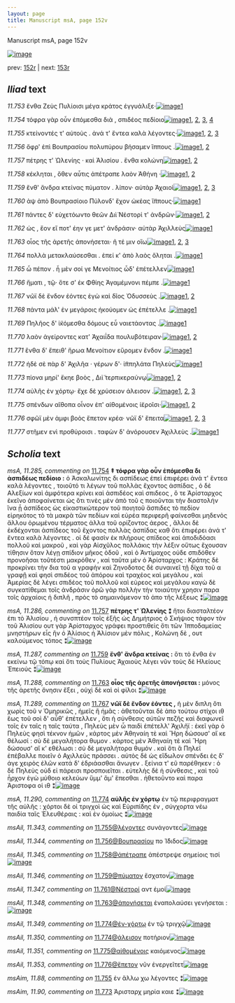 ```yaml
---
layout: page
title: Manuscript msA, page 152v
---
```


Manuscript msA, page 152v

[![image](http://www.homermultitext.org/iipsrv?OBJ=IIP,1.0&FIF=/project/homer/pyramidal/deepzoom/hmt/vaimg/2017a/VA152VN_0654.tif&WID=100&CVT=JPEG)](http://www.homermultitext.org/ict2/?urn=urn:cite2:hmt:vaimg.2017a:VA152VN_0654)

prev:  [152r](../152r) | next:  [153r](../153r)

## *Iliad* text

*11.753* <a id="11.753"/> ἔνθα Ζεὺς Πυλίοισι μέγα κράτος ἐγγυάλιξε·[![image](http://www.homermultitext.org/iipsrv?OBJ=IIP,1.0&FIF=/project/homer/pyramidal/deepzoom/hmt/vaimg/2017a/VA152VN_0654.tif&RGN=0.5115,0.2224,0.3614,0.0331&WID=1000&CVT=JPEG)](http://www.homermultitext.org/ict2/?urn=urn:cite2:hmt:vaimg.2017a:VA152VN_0654@0.5115,0.2224,0.3614,0.0331)[1](#msA_11.164)

*11.754* <a id="11.754"/> τόφρα γὰρ οὖν ἑπόμεσθα διὰ , σπιδέος πεδίοιο[![image](http://www.homermultitext.org/iipsrv?OBJ=IIP,1.0&FIF=/project/homer/pyramidal/deepzoom/hmt/vaimg/2017a/VA152VN_0654.tif&RGN=0.5125,0.2479,0.3524,0.0255&WID=1000&CVT=JPEG)](http://www.homermultitext.org/ict2/?urn=urn:cite2:hmt:vaimg.2017a:VA152VN_0654@0.5125,0.2479,0.3524,0.0255)[1](#msAil_11.342), [2](#msA_11.285), [3](#msAim_11.87), [4](#msA_11.164)

*11.755* <a id="11.755"/> κτείνοντές τ' αὐτοὺς . ἀνά τ' ἔντεα καλὰ λέγοντες·[![image](http://www.homermultitext.org/iipsrv?OBJ=IIP,1.0&FIF=/project/homer/pyramidal/deepzoom/hmt/vaimg/2017a/VA152VN_0654.tif&RGN=0.5105,0.266,0.3704,0.0248&WID=1000&CVT=JPEG)](http://www.homermultitext.org/ict2/?urn=urn:cite2:hmt:vaimg.2017a:VA152VN_0654@0.5105,0.266,0.3704,0.0248)[1](#msAim_11.88), [2](#msAil_11.343), [3](#msA_11.164)

*11.756* <a id="11.756"/> ὄφρ' ἐπὶ Βουπρασίου πολυπύρου βήσαμεν ἵππους .[![image](http://www.homermultitext.org/iipsrv?OBJ=IIP,1.0&FIF=/project/homer/pyramidal/deepzoom/hmt/vaimg/2017a/VA152VN_0654.tif&RGN=0.5125,0.2825,0.3904,0.027&WID=1000&CVT=JPEG)](http://www.homermultitext.org/ict2/?urn=urn:cite2:hmt:vaimg.2017a:VA152VN_0654@0.5125,0.2825,0.3904,0.027)[1](#msAil_11.344), [2](#msA_11.164)

*11.757* <a id="11.757"/> πέτρης τ' Ὠλενίης · καὶ Ἀλισίου . ἔνθα κολώνη[![image](http://www.homermultitext.org/iipsrv?OBJ=IIP,1.0&FIF=/project/homer/pyramidal/deepzoom/hmt/vaimg/2017a/VA152VN_0654.tif&RGN=0.5105,0.3058,0.3714,0.0225&WID=1000&CVT=JPEG)](http://www.homermultitext.org/ict2/?urn=urn:cite2:hmt:vaimg.2017a:VA152VN_0654@0.5105,0.3058,0.3714,0.0225)[1](#msA_11.286), [2](#msA_11.164)

*11.758* <a id="11.758"/> κέκληται , ὅθεν αὖτις ἀπέτραπε λαὸν Ἀθήνη ·[![image](http://www.homermultitext.org/iipsrv?OBJ=IIP,1.0&FIF=/project/homer/pyramidal/deepzoom/hmt/vaimg/2017a/VA152VN_0654.tif&RGN=0.5135,0.3216,0.3864,0.024&WID=1000&CVT=JPEG)](http://www.homermultitext.org/ict2/?urn=urn:cite2:hmt:vaimg.2017a:VA152VN_0654@0.5135,0.3216,0.3864,0.024)[1](#msAil_11.345), [2](#msA_11.164)

*11.759* <a id="11.759"/> ἔνθ' ἄνδρα κτείνας πύματον . λίπον· αὐτὰρ Ἀχαιοὶ[![image](http://www.homermultitext.org/iipsrv?OBJ=IIP,1.0&FIF=/project/homer/pyramidal/deepzoom/hmt/vaimg/2017a/VA152VN_0654.tif&RGN=0.5085,0.3411,0.4154,0.0225&WID=1000&CVT=JPEG)](http://www.homermultitext.org/ict2/?urn=urn:cite2:hmt:vaimg.2017a:VA152VN_0654@0.5085,0.3411,0.4154,0.0225)[1](#msA_11.287), [2](#msAil_11.346), [3](#msA_11.164)

*11.760* <a id="11.760"/> ὰψ ἀπὸ Βουπρασίοιο Πύλονδ' ἔχον ὠκέας ἵ̈ππους·[![image](http://www.homermultitext.org/iipsrv?OBJ=IIP,1.0&FIF=/project/homer/pyramidal/deepzoom/hmt/vaimg/2017a/VA152VN_0654.tif&RGN=0.5095,0.3599,0.4094,0.0248&WID=1000&CVT=JPEG)](http://www.homermultitext.org/ict2/?urn=urn:cite2:hmt:vaimg.2017a:VA152VN_0654@0.5095,0.3599,0.4094,0.0248)[1](#msA_11.164)

*11.761* <a id="11.761"/> πάντες δ' εὐχετόωντο θεῶν Διὶ̈ Νέστορί τ' ἀνδρῶν·[![image](http://www.homermultitext.org/iipsrv?OBJ=IIP,1.0&FIF=/project/homer/pyramidal/deepzoom/hmt/vaimg/2017a/VA152VN_0654.tif&RGN=0.5135,0.3794,0.4044,0.027&WID=1000&CVT=JPEG)](http://www.homermultitext.org/ict2/?urn=urn:cite2:hmt:vaimg.2017a:VA152VN_0654@0.5135,0.3794,0.4044,0.027)[1](#msA_11.164), [2](#msAil_11.347)

*11.762* <a id="11.762"/> ὡς , ἔον εἴ ποτ' έην γε μετ' ἀνδράσιν· αὐτὰρ Ἀχιλλεὺς[![image](http://www.homermultitext.org/iipsrv?OBJ=IIP,1.0&FIF=/project/homer/pyramidal/deepzoom/hmt/vaimg/2017a/VA152VN_0654.tif&RGN=0.5085,0.3997,0.4084,0.024&WID=1000&CVT=JPEG)](http://www.homermultitext.org/ict2/?urn=urn:cite2:hmt:vaimg.2017a:VA152VN_0654@0.5085,0.3997,0.4084,0.024)[1](#msA_11.164)

*11.763* <a id="11.763"/> οἶος τῆς ἀρετῆς ἀπονήσεται· ῆ τέ μιν οἴω[![image](http://www.homermultitext.org/iipsrv?OBJ=IIP,1.0&FIF=/project/homer/pyramidal/deepzoom/hmt/vaimg/2017a/VA152VN_0654.tif&RGN=0.5115,0.4177,0.3604,0.024&WID=1000&CVT=JPEG)](http://www.homermultitext.org/ict2/?urn=urn:cite2:hmt:vaimg.2017a:VA152VN_0654@0.5115,0.4177,0.3604,0.024)[1](#msAil_11.348), [2](#msA_11.288), [3](#msA_11.164)

*11.764* <a id="11.764"/> πολλὰ μετακλαύσεσθαι . ἐπεί κ' ἀπὸ λαὸς ὄληται .[![image](http://www.homermultitext.org/iipsrv?OBJ=IIP,1.0&FIF=/project/homer/pyramidal/deepzoom/hmt/vaimg/2017a/VA152VN_0654.tif&RGN=0.5095,0.4365,0.3984,0.0233&WID=1000&CVT=JPEG)](http://www.homermultitext.org/ict2/?urn=urn:cite2:hmt:vaimg.2017a:VA152VN_0654@0.5095,0.4365,0.3984,0.0233)[1](#msA_11.164)

*11.765* <a id="11.765"/> ὦ πέπον . ἦ μὲν σοί γε Μενοίτιος ὧδ' ἐπέτελλεν[![image](http://www.homermultitext.org/iipsrv?OBJ=IIP,1.0&FIF=/project/homer/pyramidal/deepzoom/hmt/vaimg/2017a/VA152VN_0654.tif&RGN=0.5075,0.4545,0.3664,0.0218&WID=1000&CVT=JPEG)](http://www.homermultitext.org/ict2/?urn=urn:cite2:hmt:vaimg.2017a:VA152VN_0654@0.5075,0.4545,0.3664,0.0218)[1](#msA_11.164)

*11.766* <a id="11.766"/> ἤματι , τῷ· ὅτε σ' ἐκ Φθίης Ἀγαμέμνονι πέμπε .[![image](http://www.homermultitext.org/iipsrv?OBJ=IIP,1.0&FIF=/project/homer/pyramidal/deepzoom/hmt/vaimg/2017a/VA152VN_0654.tif&RGN=0.5085,0.4718,0.4004,0.024&WID=1000&CVT=JPEG)](http://www.homermultitext.org/ict2/?urn=urn:cite2:hmt:vaimg.2017a:VA152VN_0654@0.5085,0.4718,0.4004,0.024)[1](#msA_11.164)

*11.767* <a id="11.767"/> νῶϊ δὲ ἔνδον ἐόντες ἐγὼ καὶ δῖος Ὀδυσσεὺς .[![image](http://www.homermultitext.org/iipsrv?OBJ=IIP,1.0&FIF=/project/homer/pyramidal/deepzoom/hmt/vaimg/2017a/VA152VN_0654.tif&RGN=0.5055,0.4929,0.3684,0.0225&WID=1000&CVT=JPEG)](http://www.homermultitext.org/ict2/?urn=urn:cite2:hmt:vaimg.2017a:VA152VN_0654@0.5055,0.4929,0.3684,0.0225)[1](#msA_11.289), [2](#msA_11.164)

*11.768* <a id="11.768"/> πάντα μάλ' ἐν μεγάροις ἠκούομεν ὡς ἐπέτελλε .[![image](http://www.homermultitext.org/iipsrv?OBJ=IIP,1.0&FIF=/project/homer/pyramidal/deepzoom/hmt/vaimg/2017a/VA152VN_0654.tif&RGN=0.5085,0.5124,0.4014,0.0233&WID=1000&CVT=JPEG)](http://www.homermultitext.org/ict2/?urn=urn:cite2:hmt:vaimg.2017a:VA152VN_0654@0.5085,0.5124,0.4014,0.0233)[1](#msA_11.164)

*11.769* <a id="11.769"/> Πηλῆος δ' ἱ̈κόμεσθα δόμους εὖ ναιετάοντας .[![image](http://www.homermultitext.org/iipsrv?OBJ=IIP,1.0&FIF=/project/homer/pyramidal/deepzoom/hmt/vaimg/2017a/VA152VN_0654.tif&RGN=0.5085,0.5319,0.3884,0.0225&WID=1000&CVT=JPEG)](http://www.homermultitext.org/ict2/?urn=urn:cite2:hmt:vaimg.2017a:VA152VN_0654@0.5085,0.5319,0.3884,0.0225)[1](#msA_11.164)

*11.770* <a id="11.770"/> λαὸν ἀγείροντες κατ' Ἀχαιΐδα πουλυβότειραν·[![image](http://www.homermultitext.org/iipsrv?OBJ=IIP,1.0&FIF=/project/homer/pyramidal/deepzoom/hmt/vaimg/2017a/VA152VN_0654.tif&RGN=0.5045,0.5507,0.3924,0.0233&WID=1000&CVT=JPEG)](http://www.homermultitext.org/ict2/?urn=urn:cite2:hmt:vaimg.2017a:VA152VN_0654@0.5045,0.5507,0.3924,0.0233)[1](#msAim_11.89), [2](#msA_11.164)

*11.771* <a id="11.771"/> ἔνθα δ' ἔπειθ' ἥρωα Μενοίτιον εὕρομεν ἔνδον .[![image](http://www.homermultitext.org/iipsrv?OBJ=IIP,1.0&FIF=/project/homer/pyramidal/deepzoom/hmt/vaimg/2017a/VA152VN_0654.tif&RGN=0.5085,0.5672,0.3954,0.0225&WID=1000&CVT=JPEG)](http://www.homermultitext.org/ict2/?urn=urn:cite2:hmt:vaimg.2017a:VA152VN_0654@0.5085,0.5672,0.3954,0.0225)[1](#msA_11.164)

*11.772* <a id="11.772"/> ἠδὲ σὲ πὰρ δ' Ἀχιλῆα · γέρων δ'· ἱ̈ππηλάτα Πηλεὺς[![image](http://www.homermultitext.org/iipsrv?OBJ=IIP,1.0&FIF=/project/homer/pyramidal/deepzoom/hmt/vaimg/2017a/VA152VN_0654.tif&RGN=0.5095,0.5868,0.4164,0.024&WID=1000&CVT=JPEG)](http://www.homermultitext.org/ict2/?urn=urn:cite2:hmt:vaimg.2017a:VA152VN_0654@0.5095,0.5868,0.4164,0.024)[1](#msA_11.164)

*11.773* <a id="11.773"/> πίονα μηρί' ἔκηε βοὸς , Διὶ̈ τερπικεραύνῳ[![image](http://www.homermultitext.org/iipsrv?OBJ=IIP,1.0&FIF=/project/homer/pyramidal/deepzoom/hmt/vaimg/2017a/VA152VN_0654.tif&RGN=0.5105,0.6078,0.3804,0.0203&WID=1000&CVT=JPEG)](http://www.homermultitext.org/ict2/?urn=urn:cite2:hmt:vaimg.2017a:VA152VN_0654@0.5105,0.6078,0.3804,0.0203)[1](#msAim_11.90), [2](#msA_11.164)

*11.774* <a id="11.774"/> αὐλῆς ἐν χόρτῳ· ἔχε δὲ χρύσειον άλεισον .[![image](http://www.homermultitext.org/iipsrv?OBJ=IIP,1.0&FIF=/project/homer/pyramidal/deepzoom/hmt/vaimg/2017a/VA152VN_0654.tif&RGN=0.5155,0.6243,0.3383,0.0248&WID=1000&CVT=JPEG)](http://www.homermultitext.org/ict2/?urn=urn:cite2:hmt:vaimg.2017a:VA152VN_0654@0.5155,0.6243,0.3383,0.0248)[1](#msAil_11.350), [2](#msA_11.290), [3](#msA_11.164)

*11.775* <a id="11.775"/> σπένδων αἴθοπα οἶνον ἐπ' αἰθομένοις ἱ̈εροῖσι·[![image](http://www.homermultitext.org/iipsrv?OBJ=IIP,1.0&FIF=/project/homer/pyramidal/deepzoom/hmt/vaimg/2017a/VA152VN_0654.tif&RGN=0.5115,0.6439,0.4024,0.0225&WID=1000&CVT=JPEG)](http://www.homermultitext.org/ict2/?urn=urn:cite2:hmt:vaimg.2017a:VA152VN_0654@0.5115,0.6439,0.4024,0.0225)[1](#msAil_11.351), [2](#msA_11.164)

*11.776* <a id="11.776"/> σφῶϊ μὲν ἀμφι βοὸς ἕπετον κρέα· νῶϊ δ' ἔπειτα[![image](http://www.homermultitext.org/iipsrv?OBJ=IIP,1.0&FIF=/project/homer/pyramidal/deepzoom/hmt/vaimg/2017a/VA152VN_0654.tif&RGN=0.5085,0.6634,0.4034,0.0218&WID=1000&CVT=JPEG)](http://www.homermultitext.org/ict2/?urn=urn:cite2:hmt:vaimg.2017a:VA152VN_0654@0.5085,0.6634,0.4034,0.0218)[1](#msAil_11.352), [2](#msAil_11.353), [3](#msA_11.164)

*11.777* <a id="11.777"/> στῆμεν ενὶ προθύροισι . ταφὼν δ' ἀνόρουσεν Ἀχιλλεὺς .[![image](http://www.homermultitext.org/iipsrv?OBJ=IIP,1.0&FIF=/project/homer/pyramidal/deepzoom/hmt/vaimg/2017a/VA152VN_0654.tif&RGN=0.5065,0.6814,0.4324,0.0293&WID=1000&CVT=JPEG)](http://www.homermultitext.org/ict2/?urn=urn:cite2:hmt:vaimg.2017a:VA152VN_0654@0.5065,0.6814,0.4324,0.0293)[1](#msA_11.164)

## *Scholia* text

*msA, 11.285, commenting on* [11.754](#11.754)  <a id="msA_11.285"/> **‡ τόφρα γὰρ οὖν ἐπόμεσθα δι ἀσπιδέως πεδίοιο :** ὁ Ἀσκαλωνίτης δι ασπίδεως ἐπεὶ ἐπιφέρει ἀνά τ' ἔντεα καλὰ λέγοντες , τοιοῦτό τι λέγων τοῦ πολλὰς ἔχοντος ἀσπίδας , ὁ δὲ Αλεξίων καὶ ἀμφότερα κρίνει καὶ ἀσπιδέος καὶ σπιδεος , ὅ τε Ἀρίσταρχος ἐκεῖνο ἀποφαίνεται ὡς ὅτι τινὲς μὲν ἀπὸ τοῦ ς ποιοῦνται τὴν διαστολήν ἵνα ᾗ ἀσπίδεος ὡς εἰκαστικώτερον τοῦ ποιητοῦ ἄσπιδες τὸ πεδίον εἰρηκότος τὸ τὰ μακρὰ τῶν πεδίων καὶ εὐρέα περιφερῆ φαίνεσθαι μηδενὸς ἄλλου ὁρωμένου τέρματος ἀλλα τοῦ ορίζοντος ἀερος , ἄλλοι δὲ ἐκδέχονται ἀσπίδεος τοῦ ἔχοντος πολλὰς ἀσπίδας καθ ὅτι ἐπιφέρει ἀνά τ' ἔντεα καλὰ λέγοντες . οἱ δέ φασὶν ἐκ πλήρους σπίδεος καὶ ἀποδιδόασι πολλοῦ καὶ μακροῦ , καὶ γὰρ Αἰσχῦλος πολλάκις τὴν λέξιν οὕτως ἔχουσαν τίθησιν ὅταν λέγῃ σπίδιον μῆκος ὁδοῦ , καὶ ὁ Ἀντίμαχος οὐδε σπιδόθεν προνοῆσαι τοῦτέστι μακρόθεν , καὶ ταῦτα μὲν ὁ Ἀρίσταρχος : Κράτης δὲ προκρίνει τὴν δια τοῦ α γραφὴν καὶ Ζηνοδοτος δὲ συναινεῖ τῇ δίχα τοῦ α γραφῇ καὶ φησὶ σπιδέος τοῦ ἀπόρου καὶ τραχέος καὶ μεγάλου , καὶ Ἀμερίας δὲ λέγει σπιδέος τοῦ πολλοῦ καὶ εὑρεος καὶ μεγάλου καγὼ δὲ συγκατίθεμαι τοῖς ἀνδράσιν ὁρῶ γὰρ πολλὴν τὴν τοιαύτην χρησιν παρα τοῖς ἀρχαίοις ἡ διπλῆ , πρὸς τὸ σημαινόμενον τὸ ἀπο τῆς λέξεως ⁑[![image](http://www.homermultitext.org/iipsrv?OBJ=IIP,1.0&FIF=/project/homer/pyramidal/deepzoom/hmt/vaimg/2017a/VA152VN_0654.tif&RGN=0.245,0.1103,0.694,0.153&WID=1000&CVT=JPEG)](http://www.homermultitext.org/ict2/?urn=urn:cite2:hmt:vaimg.2017a:VA152VN_0654@0.245,0.1103,0.694,0.153)

*msA, 11.286, commenting on* [11.757](#11.757)  <a id="msA_11.286"/> **πέτρης τ' Ὠλενίης ⁑** ἤτοι διασταλτέον ἐπι τὸ Ἀλισίου , ἠ συνσπτέον τοῖς ἑξῆς ὡς Δημήτριος ὁ Σκήψιος τάφον τὸν τοῦ Ἀλισίου ουτ γὰρ Ἀρίσταρχος γράφει προστιθεὶς ὅτι τῶν Ἱπποδαμείας μνηστήρων εἷς ἢν ὁ Ἀλίσιος ἠ Ἀλίσιον μὲν πόλις , Κολώνη δὲ , ουτ καλούμενος τόπος ⁑[![image](http://www.homermultitext.org/iipsrv?OBJ=IIP,1.0&FIF=/project/homer/pyramidal/deepzoom/hmt/vaimg/2017a/VA152VN_0654.tif&RGN=0.229,0.2633,0.226,0.0878&WID=1000&CVT=JPEG)](http://www.homermultitext.org/ict2/?urn=urn:cite2:hmt:vaimg.2017a:VA152VN_0654@0.229,0.2633,0.226,0.0878)

*msA, 11.287, commenting on* [11.759](#11.759)  <a id="msA_11.287"/> **ἔνθ' ἄνδρα κτείνας :** ὅτι τὸ ἔνθα ἐν εκείνω τῷ τόπῳ καὶ ὅτι τοὺς Πυλίους Ἀχαιοὺς λέγει νῦν τοὺς δὲ Ηλείους Ἐπειούς ⁑[![image](http://www.homermultitext.org/iipsrv?OBJ=IIP,1.0&FIF=/project/homer/pyramidal/deepzoom/hmt/vaimg/2017a/VA152VN_0654.tif&RGN=0.238,0.3458,0.213,0.0518&WID=1000&CVT=JPEG)](http://www.homermultitext.org/ict2/?urn=urn:cite2:hmt:vaimg.2017a:VA152VN_0654@0.238,0.3458,0.213,0.0518)

*msA, 11.288, commenting on* [11.763](#11.763)  <a id="msA_11.288"/> **οἶος τῆς ἀρετῆς ἀπονήσεται :** μόνος τῆς ἀρετῆς ὄνησιν ἔξει , οὐχὶ δὲ καὶ οἱ φίλοι ⁑[![image](http://www.homermultitext.org/iipsrv?OBJ=IIP,1.0&FIF=/project/homer/pyramidal/deepzoom/hmt/vaimg/2017a/VA152VN_0654.tif&RGN=0.238,0.3886,0.213,0.0473&WID=1000&CVT=JPEG)](http://www.homermultitext.org/ict2/?urn=urn:cite2:hmt:vaimg.2017a:VA152VN_0654@0.238,0.3886,0.213,0.0473)

*msA, 11.289, commenting on* [11.767](#11.767)  <a id="msA_11.289"/> **νῶϊ δὲ ἔνδον ἐόντες ,** ἡ μὲν διπλη ὅτι χωρὶς τοῦ ν Ὁμηρικῶς , ἡμεῖς ἢ ἡμᾶς : ἀθετοῦνται δὲ ἀπο τούτου στίχοι ιθ ἕως τοῦ σοὶ δ' αὖθ' ἐπέτελλεν , ὅτι ἡ σύνθεσις αὐτῶν πεζῆς καὶ διαφωνεῖ τοῖς ἐν ταῖς η ταῖς ταύτα , Πηλεὺς μὲν ὦ παιδὶ ἐπέτελλ' Ἀχιλῆϊ : ἐκεῖ γὰρ ὁ Πηλεὺς φησὶ τέκνον ἡμῶν , κάρτος μὲν Ἀθηναίη τὲ καὶ Ἥρη δώσουσ' αἴ κε θέλωσί : σὺ δὲ μεγαλήτορα θυμον . κάρτος μὲν Ἀθηναίη τὲ καὶ Ἥρη δώσουσ' αἴ κ' εθέλωσι : σὺ δὲ μεγαλήτορα θυμόν . καὶ ὅτι ἃ Πηλεῖ ἐπέβαλλε ποιεῖν ὁ Αχιλλεὺς πράσσει . αὐτὸς δὲ ὡς εἴδωλον σπένδει ἐς δ' άγε χειρὸς ἑλῶν κατά δ' ἐδριάασθαι ἄνωγεν . ξείνια τ' εῦ παρέθηκεν : ὁ δὲ Πηλεὺς οὐδ εἰ πάρεισι προσποιεῖται . εὐτελὴς δὲ ἡ σύνθεσις , καὶ τοῦ ἦρχον ἐγὼ μύθοιο κελεύων ὕμμ' ἅμ' ἕπεσθαι . ἡθετοῦντο καὶ παρα Ἀριστοφα οἱ ιθ ⁑[![image](http://www.homermultitext.org/iipsrv?OBJ=IIP,1.0&FIF=/project/homer/pyramidal/deepzoom/hmt/vaimg/2017a/VA152VN_0654.tif&RGN=0.238,0.4141,0.226,0.2378&WID=1000&CVT=JPEG)](http://www.homermultitext.org/ict2/?urn=urn:cite2:hmt:vaimg.2017a:VA152VN_0654@0.238,0.4141,0.226,0.2378)

*msA, 11.290, commenting on* [11.774](#11.774)  <a id="msA_11.290"/> **αὐλῆς ἐν χόρτῳ** ἐν τῷ περιφραγματ τῆς αὐλῆς : χόρτοι δὲ οἱ τριγχοὶ ὡς καὶ Εὐριπίδης ἐν , σύγχορτα νέω παιδία ταῖς Ἐλευθέραις : καὶ ἐν ὁμοίως ⁑[![image](http://www.homermultitext.org/iipsrv?OBJ=IIP,1.0&FIF=/project/homer/pyramidal/deepzoom/hmt/vaimg/2017a/VA152VN_0654.tif&RGN=0.239,0.6407,0.217,0.072&WID=1000&CVT=JPEG)](http://www.homermultitext.org/ict2/?urn=urn:cite2:hmt:vaimg.2017a:VA152VN_0654@0.239,0.6407,0.217,0.072)

*msAil, 11.343, commenting on* [11.755@λέγοντες](#11.755@λέγοντες)  <a id="msAil_11.343"/> συνάγοντες[![image](http://www.homermultitext.org/iipsrv?OBJ=IIP,1.0&FIF=/project/homer/pyramidal/deepzoom/hmt/vaimg/2017a/VA152VN_0654.tif&RGN=0.833,0.2678,0.05,0.009&WID=1000&CVT=JPEG)](http://www.homermultitext.org/ict2/?urn=urn:cite2:hmt:vaimg.2017a:VA152VN_0654@0.833,0.2678,0.05,0.009)

*msAil, 11.344, commenting on* [11.756@Βουπρασίου](#11.756@Βουπρασίου)  <a id="msAil_11.344"/> πο Ί̈διδος[![image](http://www.homermultitext.org/iipsrv?OBJ=IIP,1.0&FIF=/project/homer/pyramidal/deepzoom/hmt/vaimg/2017a/VA152VN_0654.tif&RGN=0.632,0.2828,0.037,0.0105&WID=1000&CVT=JPEG)](http://www.homermultitext.org/ict2/?urn=urn:cite2:hmt:vaimg.2017a:VA152VN_0654@0.632,0.2828,0.037,0.0105)

*msAil, 11.345, commenting on* [11.758@ἀπέτραπε](#11.758@ἀπέτραπε)  <a id="msAil_11.345"/> ἀπέστρεψε σημείοις τισί[![image](http://www.homermultitext.org/iipsrv?OBJ=IIP,1.0&FIF=/project/homer/pyramidal/deepzoom/hmt/vaimg/2017a/VA152VN_0654.tif&RGN=0.748,0.3181,0.106,0.0135&WID=1000&CVT=JPEG)](http://www.homermultitext.org/ict2/?urn=urn:cite2:hmt:vaimg.2017a:VA152VN_0654@0.748,0.3181,0.106,0.0135)

*msAil, 11.346, commenting on* [11.759@πύματον](#11.759@πύματον)  <a id="msAil_11.346"/> ἔσχατον[![image](http://www.homermultitext.org/iipsrv?OBJ=IIP,1.0&FIF=/project/homer/pyramidal/deepzoom/hmt/vaimg/2017a/VA152VN_0654.tif&RGN=0.718,0.3353,0.04,0.015&WID=1000&CVT=JPEG)](http://www.homermultitext.org/ict2/?urn=urn:cite2:hmt:vaimg.2017a:VA152VN_0654@0.718,0.3353,0.04,0.015)

*msAil, 11.347, commenting on* [11.761@Νέστορί](#11.761@Νέστορί)  <a id="msAil_11.347"/> αντ ἐμοί[![image](http://www.homermultitext.org/iipsrv?OBJ=IIP,1.0&FIF=/project/homer/pyramidal/deepzoom/hmt/vaimg/2017a/VA152VN_0654.tif&RGN=0.808,0.3728,0.043,0.018&WID=1000&CVT=JPEG)](http://www.homermultitext.org/ict2/?urn=urn:cite2:hmt:vaimg.2017a:VA152VN_0654@0.808,0.3728,0.043,0.018)

*msAil, 11.348, commenting on* [11.763@ἀπονήσεται](#11.763@ἀπονήσεται)  <a id="msAil_11.348"/> ἐναπολαύσει γενήσεται :[![image](http://www.homermultitext.org/iipsrv?OBJ=IIP,1.0&FIF=/project/homer/pyramidal/deepzoom/hmt/vaimg/2017a/VA152VN_0654.tif&RGN=0.678,0.4126,0.101,0.0165&WID=1000&CVT=JPEG)](http://www.homermultitext.org/ict2/?urn=urn:cite2:hmt:vaimg.2017a:VA152VN_0654@0.678,0.4126,0.101,0.0165)

*msAil, 11.349, commenting on* [11.774@ἐν-χόρτῳ](#11.774@ἐν-χόρτῳ)  <a id="msAil_11.349"/> ἐν τῷ τριγχῷ[![image](http://www.homermultitext.org/iipsrv?OBJ=IIP,1.0&FIF=/project/homer/pyramidal/deepzoom/hmt/vaimg/2017a/VA152VN_0654.tif&RGN=0.611,0.6197,0.067,0.0143&WID=1000&CVT=JPEG)](http://www.homermultitext.org/ict2/?urn=urn:cite2:hmt:vaimg.2017a:VA152VN_0654@0.611,0.6197,0.067,0.0143)

*msAil, 11.350, commenting on* [11.774@άλεισον](#11.774@άλεισον)  <a id="msAil_11.350"/> ποτήριον[![image](http://www.homermultitext.org/iipsrv?OBJ=IIP,1.0&FIF=/project/homer/pyramidal/deepzoom/hmt/vaimg/2017a/VA152VN_0654.tif&RGN=0.812,0.6234,0.041,0.015&WID=1000&CVT=JPEG)](http://www.homermultitext.org/ict2/?urn=urn:cite2:hmt:vaimg.2017a:VA152VN_0654@0.812,0.6234,0.041,0.015)

*msAil, 11.351, commenting on* [11.775@αἰθομένοις](#11.775@αἰθομένοις)  <a id="msAil_11.351"/> καιόμενος[![image](http://www.homermultitext.org/iipsrv?OBJ=IIP,1.0&FIF=/project/homer/pyramidal/deepzoom/hmt/vaimg/2017a/VA152VN_0654.tif&RGN=0.769,0.6399,0.044,0.0143&WID=1000&CVT=JPEG)](http://www.homermultitext.org/ict2/?urn=urn:cite2:hmt:vaimg.2017a:VA152VN_0654@0.769,0.6399,0.044,0.0143)

*msAil, 11.353, commenting on* [11.776@ἕπετον](#11.776@ἕπετον)  <a id="msAil_11.353"/> νῦν ἐνεργεῖτετ[![image](http://www.homermultitext.org/iipsrv?OBJ=IIP,1.0&FIF=/project/homer/pyramidal/deepzoom/hmt/vaimg/2017a/VA152VN_0654.tif&RGN=0.697,0.6594,0.065,0.0135&WID=1000&CVT=JPEG)](http://www.homermultitext.org/ict2/?urn=urn:cite2:hmt:vaimg.2017a:VA152VN_0654@0.697,0.6594,0.065,0.0135)

*msAim, 11.88, commenting on* [11.755](#11.755)  <a id="msAim_11.88"/> ἐν ἄλλω χω λέγοντες ⁑[![image](http://www.homermultitext.org/iipsrv?OBJ=IIP,1.0&FIF=/project/homer/pyramidal/deepzoom/hmt/vaimg/2017a/VA152VN_0654.tif&RGN=0.4525,0.269,0.046,0.0376&WID=1000&CVT=JPEG)](http://www.homermultitext.org/ict2/?urn=urn:cite2:hmt:vaimg.2017a:VA152VN_0654@0.4525,0.269,0.046,0.0376)

*msAim, 11.90, commenting on* [11.773](#11.773)  <a id="msAim_11.90"/> Ἀρισταρχ μηρία καιε ⁑[![image](http://www.homermultitext.org/iipsrv?OBJ=IIP,1.0&FIF=/project/homer/pyramidal/deepzoom/hmt/vaimg/2017a/VA152VN_0654.tif&RGN=0.4515,0.6131,0.029,0.0301&WID=1000&CVT=JPEG)](http://www.homermultitext.org/ict2/?urn=urn:cite2:hmt:vaimg.2017a:VA152VN_0654@0.4515,0.6131,0.029,0.0301)